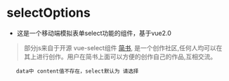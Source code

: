 # selectOptions
+ 这是一个移动端模拟表单select功能的组件，基于vue2.0
> 部分js来自于开源 vue-select组件
[简书](https://www.jianshu.com "创作你的创作"),
是一个创作社区,任何人均可以在其上进行创作。用户在简书上面可以方便的创作自己的作品,互相交流。 
```
   data中 content值不存在，select默认为 请选择
```
